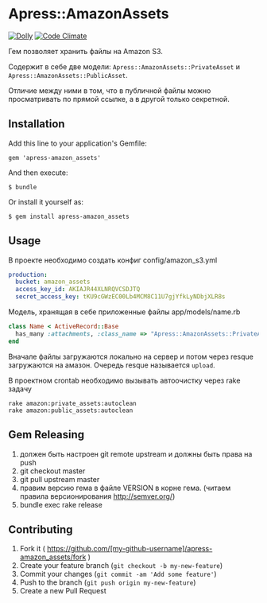 # Apress::AmazonAssets

[![Dolly](http://dolly.railsc.ru/badges/abak-press/apress-amazon_assets/master)](http://dolly.railsc.ru/projects/30/builds/latest/?ref=master)
[![Code Climate](https://codeclimate.com/repos/543e65e6e30ba041d401e98d/badges/fd82abeaab68a66be573/gpa.svg)](https://codeclimate.com/repos/543e65e6e30ba041d401e98d/feed)

Гем позволяет хранить файлы на Amazon S3.

Содержит в себе две модели: `Apress::AmazonAssets::PrivateAsset` и `Apress::AmazonAssets::PublicAsset`.

Отличие между ними в том, что в публичной файлы можно просматривать по прямой ссылке, а в другой только секретной.

## Installation

Add this line to your application's Gemfile:

    gem 'apress-amazon_assets'

And then execute:

    $ bundle

Or install it yourself as:

    $ gem install apress-amazon_assets

## Usage

В проекте необходимо создать конфиг config/amazon_s3.yml

```yml
production:
  bucket: amazon_assets
  access_key_id: AKIAJR44XLNRQVCSDJTQ
  secret_access_key: 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
```

Модель, хранящая в себе приложенные файлы app/models/name.rb

```ruby
class Name < ActiveRecord::Base
  has_many :attachments, :class_name => "Apress::AmazonAssets::PrivateAsset", :as => :attachable, :dependent => :destroy, :limit => 3
end
```

Вначале файлы загружаются локально на сервер и потом через resque загружаются на амазон. Очередь resque называется `upload`.

В проектном crontab необходимо вызывать автоочистку через rake задачу 

```
rake amazon:private_assets:autoclean
rake amazon:public_assets:autoclean
```

## Gem Releasing

1. должен быть настроен git remote upstream и должны быть права на push
1. git checkout master
2. git pull upstream master
3. правим версию гема в файле VERSION в корне гема. (читаем правила версионирования http://semver.org/)
4. bundle exec rake release

## Contributing

1. Fork it ( https://github.com/[my-github-username]/apress-amazon_assets/fork )
2. Create your feature branch (`git checkout -b my-new-feature`)
3. Commit your changes (`git commit -am 'Add some feature'`)
4. Push to the branch (`git push origin my-new-feature`)
5. Create a new Pull Request
